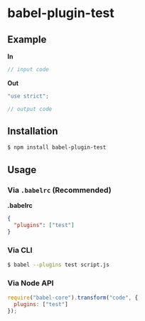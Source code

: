 # babel-plugin-test



## Example

**In**

```js
// input code
```

**Out**

```js
"use strict";

// output code
```

## Installation

```sh
$ npm install babel-plugin-test
```

## Usage

### Via `.babelrc` (Recommended)

**.babelrc**

```json
{
  "plugins": ["test"]
}
```

### Via CLI

```sh
$ babel --plugins test script.js
```

### Via Node API

```javascript
require("babel-core").transform("code", {
  plugins: ["test"]
});
```
